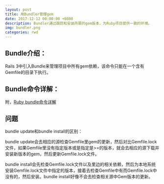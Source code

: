 ```yaml
---
layout: post
title: 用Bundler管理gem
date: 2017-12-12 00:00:00 +0800
description: Bundler通过跟踪和安装所需的gem版本，为Ruby项目提供一致的环境。
img: bundler.png
categories: rwd
---
```


## Bundle介绍：
Rails 3中引入Bundle来管理项目中所有gem依赖，该命令只能在一个含有Gemfile的目录下执行。

## Bundle命令详解：
附，[Ruby bundle命令详解][Ruby bundle命令详解]

[Ruby bundle命令详解]: http://blog.csdn.net/dazhi_100/article/details/41987347

## 问题
bundle update和bundle install的区别：

bundle update会去相应的源检查Gemfile里gem的更新，然后对比Gemfile.lock文件，如果Gemfile里没有指定版本或是指定是>=的版本，就会去相应的源下载并安装新版本的gem，然后更新Gemfile.lock文件。

bundle install会先检查Gemfile.lock文件以及里边的相关依赖，然后为本地系统安装Gemfile.lock文件中指定的版本，接着去检查Gemfile中有而Gemfile.lock中没有的，然后安装。bundle install好像不会去检查相关源中Gem版本的更新。